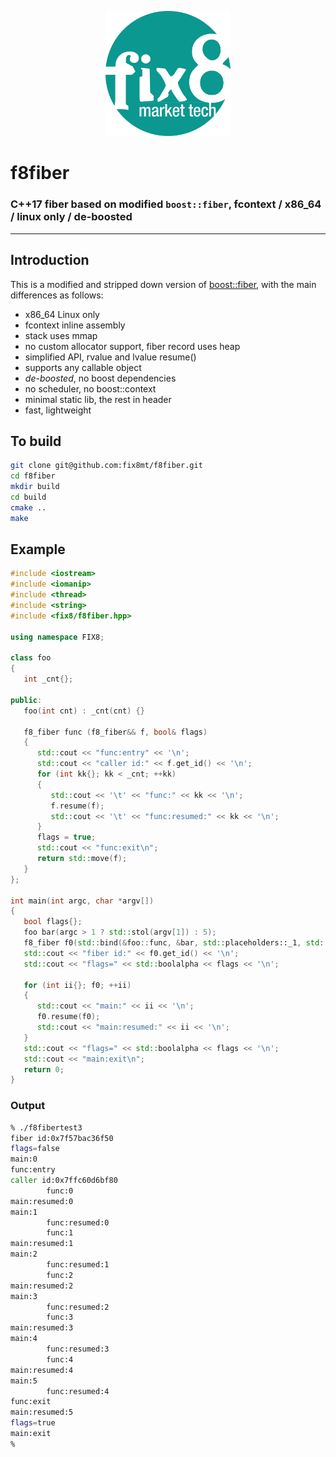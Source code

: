 <p align="center">
  <a href="https://www.fix8mt.com"><img src="assets/fix8mt_Master_Logo_Green_Trans.png" width="200"></a>
</p>

# f8fiber
### C++17 fiber based on modified `boost::fiber`, fcontext / x86_64 / linux only / de-boosted

------------------------------------------------------------------------
## Introduction
This is a modified and stripped down version of [boost::fiber](https://www.boost.org/doc/libs/release/libs/fiber/), with the main differences as follows:
- x86_64 Linux only
- fcontext inline assembly
- stack uses mmap
- no custom allocator support, fiber record uses heap
- simplified API, rvalue and lvalue resume()
- supports any callable object
- _de-boosted_, no boost dependencies
- no scheduler, no boost::context
- minimal static lib, the rest in header
- fast, lightweight

## To build
```bash
git clone git@github.com:fix8mt/f8fiber.git
cd f8fiber
mkdir build
cd build
cmake ..
make
```

## Example
```c++
#include <iostream>
#include <iomanip>
#include <thread>
#include <string>
#include <fix8/f8fiber.hpp>

using namespace FIX8;

class foo
{
   int _cnt{};

public:
   foo(int cnt) : _cnt(cnt) {}

   f8_fiber func (f8_fiber&& f, bool& flags)
   {
      std::cout << "func:entry" << '\n';
      std::cout << "caller id:" << f.get_id() << '\n';
      for (int kk{}; kk < _cnt; ++kk)
      {
         std::cout << '\t' << "func:" << kk << '\n';
         f.resume(f);
         std::cout << '\t' << "func:resumed:" << kk << '\n';
      }
      flags = true;
      std::cout << "func:exit\n";
      return std::move(f);
   }
};

int main(int argc, char *argv[])
{
   bool flags{};
   foo bar(argc > 1 ? std::stol(argv[1]) : 5);
   f8_fiber f0(std::bind(&foo::func, &bar, std::placeholders::_1, std::ref(flags)));
   std::cout << "fiber id:" << f0.get_id() << '\n';
   std::cout << "flags=" << std::boolalpha << flags << '\n';

   for (int ii{}; f0; ++ii)
   {
      std::cout << "main:" << ii << '\n';
      f0.resume(f0);
      std::cout << "main:resumed:" << ii << '\n';
   }
   std::cout << "flags=" << std::boolalpha << flags << '\n';
   std::cout << "main:exit\n";
   return 0;
}
```
### Output
```bash
% ./f8fibertest3
fiber id:0x7f57bac36f50
flags=false
main:0
func:entry
caller id:0x7ffc60d6bf80
        func:0
main:resumed:0
main:1
        func:resumed:0
        func:1
main:resumed:1
main:2
        func:resumed:1
        func:2
main:resumed:2
main:3
        func:resumed:2
        func:3
main:resumed:3
main:4
        func:resumed:3
        func:4
main:resumed:4
main:5
        func:resumed:4
func:exit
main:resumed:5
flags=true
main:exit
%
```
